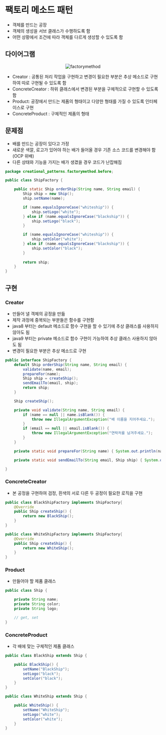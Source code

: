 # 팩토리 메소드 패턴

- 객체를 만드는 공장
- 객체의 생성을 서브 클래스가 수행하도록 함
- 어떤 상황에서 조건에 따라 객체를 다르게 생성할 수 있도록 함

## 다이어그램

<div align="center">

![factorymethod](https://user-images.githubusercontent.com/50051656/149655409-606f9036-e9a4-47ec-b6c9-0e9583206111.png)

</div>

- Creator : 공통된 처리 작업을 구현하고 변경이 필요한 부분은 추상 메소드로 구현하여 따로 구현될 수 있도록 함
- ConcreteCreator : 하위 클래스에서 변경된 부분을 구체적으로 구현할 수 있도록 함
- Product: 공장에서 만드는 제품의 형태이고 다양한 형태를 가질 수 있도록 인터페이스로 구현
- ConcreteProduct : 구체적인 제품의 형태

## 문제점

- 배를 만드는 공장이 있다고 가정
- 새로운 색깔, 로고가 있어야 하는 배가 들어올 경우 기존 소스 코드를 변경해야 함 (OCP 위배)
- 다른 상태와 기능을 가지는 배가 생겼을 경우 코드가 난잡해짐

```java
package creational_patterns.factorymethod.before;

public class ShipFactory {

    public static Ship orderShip(String name, String email) {
        Ship ship = new Ship();
        ship.setName(name);

        if (name.equalsIgnoreCase("whiteship")) {
            ship.setLogo("white");
        } else if (name.equalsIgnoreCase("blackship")) {
            ship.setLogo("black");
        }

        if (name.equalsIgnoreCase("whiteship")) {
            ship.setColor("white");
        } else if (name.equalsIgnoreCase("blackship")) {
            ship.setColor("black");
        }
        
        return ship;
    }
}
```

## 구현

### Creator

- 만들어 낼 객체의 공정을 만듦
- 제작 과정에 중복되는 부분들은 함수를 구현함
- java8 부터는 default 메소드로 함수 구현을 할 수 있기에 추상 클래스를 사용하지 않아도 됨
- java9 부터는 private 메소드로 함수 구현이 가능하여 추상 클래스 사용하지 않아도 됨
- 변경이 필요한 부분은 추상 메소드로 구현

```java
public interface ShipFactory {
    default Ship orderShip(String name, String email) {
        validate(name, email);
        prepareFor(name);
        Ship ship = createShip();
        sendEmailTo(email, ship);
        return ship;
    }

    Ship createShip();

    private void validate(String name, String email) {
        if (name == null || name.isBlank()) {
            throw new IllegalArgumentException("배 이름을 지어주세요.");
        }
        if (email == null || email.isBlank()) {
            throw new IllegalArgumentException("연락처를 남겨주세요.");
        }
    }

    private static void prepareFor(String name) { System.out.println(name + " 만들 준비 중"); }

    private static void sendEmailTo(String email, Ship ship) { System.out.println(ship.getName() + " 다 만들었습니다."); }

}
```

### ConcreteCreator

- 본 공정을 구현하여 검정, 흰색의 서로 다른 두 공정이 필요한 로직을 구현

```java
public class BlackShipFactory implements ShipFactory{
    @Override
    public Ship createShip() {
        return new BlackShip();
    }
}
```

```java
public class WhiteShipFactory implements ShipFactory{
    @Override
    public Ship createShip() {
        return new WhiteShip();
    }
}
```

### Product

- 만들어야 할 제품 클래스

```java
public class Ship {

    private String name;
    private String color;
    private String logo;

    // get, set
}

```

### ConcreteProduct

- 각 배에 맞는 구체적인 제품 클래스

```java
public class BlackShip extends Ship {

    public BlackShip() {
        setName("BlackShip");
        setLogo("black");
        setColor("black");
    }
}
```

```java
public class WhiteShip extends Ship {

    public WhiteShip() {
        setName("WhiteShip");
        setLogo("white");
        setColor("white");
    }
}
```